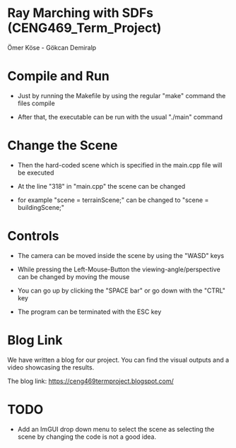 # Ray Marching with SDFs (CENG469_Term_Project)
Ömer Köse - Gökcan Demiralp

# Compile and Run
- Just by running the Makefile by using the regular "make" command the files compile

- After that, the executable can be run with the usual "./main" command

# Change the Scene
- Then the hard-coded scene which is specified in the main.cpp file will be executed

- At the line "318" in "main.cpp" the scene can be changed

- for example "scene = terrainScene;" can be changed to "scene = buildingScene;"

# Controls
- The camera can be moved inside the scene by using the "WASD" keys

- While pressing the Left-Mouse-Button the viewing-angle/perspective can be changed by moving the mouse

- You can go up by clicking the "SPACE bar" or go down with the "CTRL" key

- The program can be terminated with the ESC key

# Blog Link

We have written a blog for our project. You can find the visual outputs and a video showcasing the results. 

The blog link: https://ceng469termproject.blogspot.com/

# TODO
- Add an ImGUI drop down menu to select the scene as selecting the scene by changing the code is not a good idea. 
